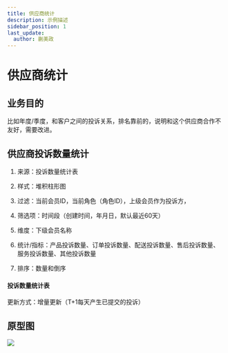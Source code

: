 ```yaml
---
title: 供应商统计
description: 示例描述
sidebar_position: 1
last_update:
  author: 蒯美政
---
```


# 供应商统计

## 业务目的

比如年度/季度，和客户之间的投诉关系，排名靠前的，说明和这个供应商合作不友好，需要改进。

## 供应商投诉数量统计

1. 来源：投诉数量统计表

2. 样式：堆积柱形图

3. 过滤：当前会员ID，当前角色（角色ID），上级会员作为投诉方，

4. 筛选项：时间段（创建时间，年月日，默认最近60天）

5. 维度：下级会员名称

6. 统计/指标：产品投诉数量、订单投诉数量、配送投诉数量、售后投诉数量、服务投诉数量、其他投诉数量

7. 排序：数量和倒序

   

#### 投诉数量统计表

更新方式：增量更新（T+1每天产生已提交的投诉）

## 原型图

![](https://a.cd.gtimg.com/axure/138b0a5d-cbc0-4ee1-8012-af218571f6ff/images/%E6%8A%95%E8%AF%89%E6%8A%A5%E8%A1%A8/u376624.jpg)
